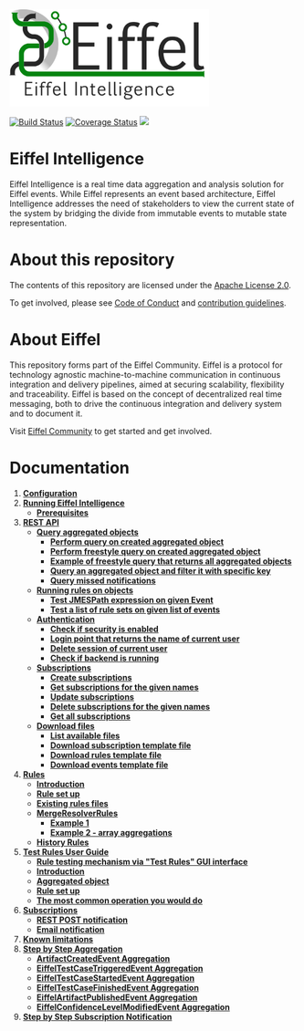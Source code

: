 <!---
   Copyright 2017-2018 Ericsson AB.
   For a full list of individual contributors, please see the commit history.

   Licensed under the Apache License, Version 2.0 (the "License");
   you may not use this file except in compliance with the License.
   You may obtain a copy of the License at

       http://www.apache.org/licenses/LICENSE-2.0

   Unless required by applicable law or agreed to in writing, software
   distributed under the License is distributed on an "AS IS" BASIS,
   WITHOUT WARRANTIES OR CONDITIONS OF ANY KIND, either express or implied.
   See the License for the specific language governing permissions and
   limitations under the License.
--->

<img src="./images/eiffel-intelligence-logo.png" alt="Eiffel Intelligence" width="350"/>

[![Build Status](https://travis-ci.org/eiffel-community/eiffel-intelligence.svg?branch=master)](https://travis-ci.org/eiffel-community/eiffel-intelligence)
[![Coverage Status](https://coveralls.io/repos/github/eiffel-community/eiffel-intelligence/badge.svg?branch=master)](https://coveralls.io/github/eiffel-community/eiffel-intelligence?branch=master)
[![](https://jitpack.io/v/eiffel-community/eiffel-intelligence.svg)](https://jitpack.io/#eiffel-community/eiffel-intelligence)

# Eiffel Intelligence
Eiffel Intelligence is a real time data aggregation and analysis solution for Eiffel events. While Eiffel represents an event based architecture, Eiffel Intelligence addresses the need of stakeholders to view the current state of the system by bridging the divide from immutable events to mutable state representation. 

# About this repository
The contents of this repository are licensed under the [Apache License 2.0](./LICENSE).

To get involved, please see [Code of Conduct](./CODE_OF_CONDUCT.md) and [contribution guidelines](./CONTRIBUTING.md).

# About Eiffel
This repository forms part of the Eiffel Community. Eiffel is a protocol for technology agnostic machine-to-machine communication in continuous integration and delivery pipelines, aimed at securing scalability, flexibility and traceability. Eiffel is based on the concept of decentralized real time messaging, both to drive the continuous integration and delivery system and to document it.

Visit [Eiffel Community](https://eiffel-community.github.io) to get started and get involved.

# Documentation

1. [**Configuration**](./wiki/Configuration.md)
1. [**Running Eiffel Intelligence**](./wiki/Running-Eiffel-Intelligence.md)
    - [**Prerequisites**](./wiki/Running-Eiffel-Intelligence.md#Prerequisites)
1. [**REST API**](./wiki/REST-API.md)
    - [**Query aggregated objects**](./wiki/Query.md)
        - [**Perform query on created aggregated object**](./wiki/Query.md#Perform-query-on-created-aggregated-object)
        - [**Perform freestyle query on created aggregated object**](./wiki/Query.md#Perform-freestyle-query-on-created-aggregated-object)
        - [**Example of freestyle query that returns all aggregated objects**](./wiki/Query.md#Example-of-freestyle-query-that-returns-all-aggregated-objects)
        - [**Query an aggregated object and filter it with specific key**](./wiki/Query.md#Query-an-aggregated-object-and-filter-it-with-specific-key)
        - [**Query missed notifications**](./wiki/Query.md#Query-missed-notifications)
    - [**Running rules on objects**](./wiki/Running-rules-on-objects.md)
        - [**Test JMESPath expression on given Event**](./wiki/Running-rules-on-objects.md#Test-JMESPath-expression-on-given-Event)
        - [**Test a list of rule sets on given list of events**](./wiki/Running-rules-on-objects.md#Test-a-list-of-rule-sets-on-given-list-of-events) 
    - [**Authentication**](./wiki/Authentication.md)
        - [**Check if security is enabled**](./wiki/Authentication.md#Check-if-security-is-enabled)
        - [**Login point that returns the name of current user**](./wiki/Authentication.md#Login-point-that-returns-the-name-of-current-user)
        - [**Delete session of current user**](./wiki/Authentication.md#Delete-session-of-current-user)
        - [**Check if backend is running**](./wiki/Authentication.md#Check-if-backend-is-running)
    - [**Subscriptions**](./wiki/Subscription-API.md)
        - [**Create subscriptions**](./wiki/Subscription-API.md#Create-subscriptions)
        - [**Get subscriptions for the given names**](./wiki/Subscription-API.md#Get-subscriptions-for-the-given-names)
        - [**Update subscriptions**](./wiki/Subscription-API.md#Update-subscriptions)
        - [**Delete subscriptions for the given names**](./wiki/Subscription-API.md#Delete-subscriptions-for-the-given-names)
        - [**Get all subscriptions**](./wiki/Subscription-API.md#Get-all-subscriptions)
    - [**Download files**](./wiki/Download-Files.md)
        - [**List available files**](./wiki/Download-Files.md#List-available-files)
        - [**Download subscription template file**](./wiki/Download-Files.md#Download-subscription-template-file)
        - [**Download rules template file**](./wiki/Download-Files.md#Download-rules-template-file)
        - [**Download events template file**](./wiki/Download-Files.md#Download-events-template-file)
1. [**Rules**](./wiki/Rules.md)
    - [**Introduction**](./wiki/Rules.md#Introduction)
    - [**Rule set up**](./wiki/Rules.md#Rule-set-up)
    - [**Existing rules files**](./wiki/Rules.md#Existing-rules-files)
    - [**MergeResolverRules**](./wiki/MergeResolverRules.md)
        - [**Example 1**](./wiki/MergeResolverRules.md#Example-1)   
        - [**Example 2 - array aggregations**](./wiki/MergeResolverRules.md#Example-2---array-aggregations)  
    - [**History Rules**](./wiki/History-rules.md)
1. [**Test Rules User Guide**](./wiki/TestRulesUserGuide.md)
    - [**Rule testing mechanism via "Test Rules" GUI interface**](./wiki/TestRulesUserGuide.md#Rule-testing-mechanism-via-Test-Rules-GUI-interface)
    - [**Introduction**](./wiki/TestRulesUserGuide.md#Introduction)
    - [**Aggregated object**](./wiki/TestRulesUserGuide.md#Aggregated-object)
    - [**Rule set up**](./wiki/TestRulesUserGuide.md#Rule-set-up)
    - [**The most common operation you would do**](./wiki/TestRulesUserGuide.md#The-most-common-operation-you-would-do)
1. [**Subscriptions**](./wiki/Subscriptions.md)
    - [**REST POST notification**](./wiki/REST-POST-notification.md)
    - [**Email notification**](./wiki/Email-notification.md)
1. [**Known limitations**](./wiki/Known-limitations.md)
1. [**Step by Step Aggregation**](./wiki/Step-by-Step-Aggregation.md)
    - [**ArtifactCreatedEvent Aggregation**](./wiki/ArtifactCreatedEvent-aggregation.md)
    - [**EiffelTestCaseTriggeredEvent Aggregation**](./wiki/EiffelTestCaseTriggeredEvent-Aggregation.md)
    - [**EiffelTestCaseStartedEvent Aggregation**](./wiki/EiffelTestCaseStartedEvent-aggregation.md)
    - [**EiffelTestCaseFinishedEvent Aggregation**](./wiki/EiffelTestCaseFinishedEvent-aggregation.md)
    - [**EiffelArtifactPublishedEvent Aggregation**](./wiki/EiffelArtifactPublishedEvent-Aggregation.md)
    - [**EiffelConfidenceLevelModifiedEvent Aggregation**](./wiki/EiffelConfidenceLevelModifiedEvent-Aggregation.md)
1. [**Step by Step Subscription Notification**](./wiki/Step-by-Step-Subscription-Notification.md)


